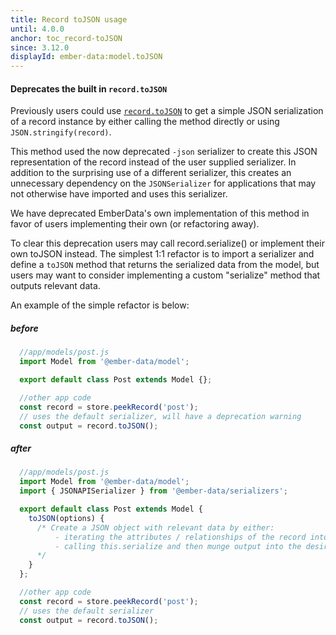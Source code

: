```yaml
---
title: Record toJSON usage
until: 4.0.0
anchor: toc_record-toJSON
since: 3.12.0
displayId: ember-data:model.toJSON
---
```


#### Deprecates the built in `record.toJSON`
Previously users could use [`record.toJSON`](https://github.com/emberjs/data/blob/1be481a4924b2b4316c1cc151a58328c88903dcd/packages/store/addon/-private/system/model/model.js#L620) to get a simple JSON serialization of a record instance by either calling the method directly or using `JSON.stringify(record)`.

This method used the now deprecated `-json` serializer to create this JSON representation of the record instead of the user supplied serializer. In addition to the surprising use of a different serializer, this creates an unnecessary dependency on the `JSONSerializer` for applications that may not otherwise have imported and uses this serializer.

We have deprecated EmberData's own implementation of this method in favor of users implementing their own (or refactoring away).

To clear this deprecation users may call record.serialize() or implement their own toJSON instead. The simplest 1:1 refactor is to import a serializer and define a `toJSON` method that returns the serialized data from the model, but users may want to consider implementing a custom "serialize" method that outputs relevant data.

An example of the simple refactor is below:
##### before

```js
  //app/models/post.js
  import Model from '@ember-data/model';

  export default class Post extends Model {};

  //other app code
  const record = store.peekRecord('post');
  // uses the default serializer, will have a deprecation warning
  const output = record.toJSON();
```

##### after
```js
  //app/models/post.js
  import Model from '@ember-data/model';
  import { JSONAPISerializer } from '@ember-data/serializers';

  export default class Post extends Model {
    toJSON(options) {
      /* Create a JSON object with relevant data by either:
          - iterating the attributes / relationships of the record into a POJO
          - calling this.serialize and then munge output into the desired shape
      */
    }
  };

  //other app code
  const record = store.peekRecord('post');
  // uses the default serializer
  const output = record.toJSON();
```
